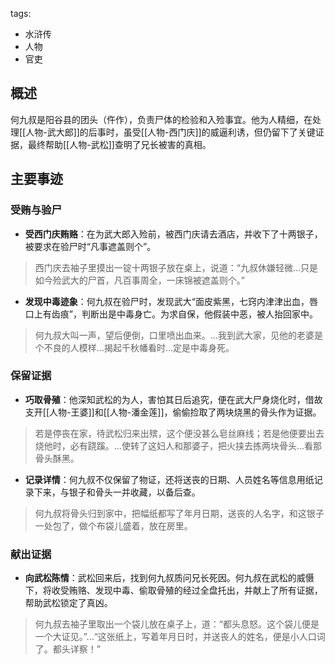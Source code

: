 tags:
  - 水浒传
  - 人物
  - 官吏

## 概述
何九叔是阳谷县的团头（仵作），负责尸体的检验和入殓事宜。他为人精细，在处理[[人物-武大郎]]的后事时，虽受[[人物-西门庆]]的威逼利诱，但仍留下了关键证据，最终帮助[[人物-武松]]查明了兄长被害的真相。

## 主要事迹
### 受贿与验尸
- **受西门庆贿赂**：在为武大郎入殓前，被西门庆请去酒店，并收下了十两银子，被要求在验尸时“凡事遮盖则个”。
> 西门庆去袖子里摸出一锭十两银子放在桌上，说道：“九叔休嫌轻微...只是如今殓武大的尸首，凡百事周全，一床锦被遮盖则个。”

- **发现中毒迹象**：何九叔在验尸时，发现武大“面皮紫黑，七窍内津津出血，唇口上有齿痕”，判断出是中毒身亡。为求自保，他假装中恶，被人抬回家中。
> 何九叔大叫一声，望后便倒，口里喷出血来。...我到武大家，见他的老婆是个不良的人模样...揭起千秋幡看时...定是中毒身死。

### 保留证据
- **巧取骨殖**：他深知武松的为人，害怕其日后追究，便在武大尸身烧化时，借故支开[[人物-王婆]]和[[人物-潘金莲]]，偷偷捡取了两块烧黑的骨头作为证据。
> 若是停丧在家，待武松归来出殡，这个便没甚么皂丝麻线；若是他便要出去烧他时，必有跷蹊。...使转了这妇人和那婆子，把火挟去拣两块骨头...看那骨头酥黑。

- **记录详情**：何九叔不仅保留了物证，还将送丧的日期、人员姓名等信息用纸记录下来，与银子和骨头一并收藏，以备后查。
> 何九叔将骨头归到家中，把幅纸都写了年月日期，送丧的人名字，和这银子一处包了，做个布袋儿盛着，放在房里。

### 献出证据
- **向武松陈情**：武松回来后，找到何九叔质问兄长死因。何九叔在武松的威慑下，将收受贿赂、发现中毒、偷取骨殖的经过全盘托出，并献上了所有证据，帮助武松锁定了真凶。
> 何九叔去袖子里取出一个袋儿放在桌子上，道：“都头息怒。这个袋儿便是一个大证见。”...“这张纸上，写着年月日时，并送丧人的姓名，便是小人口词了。都头详察！”

